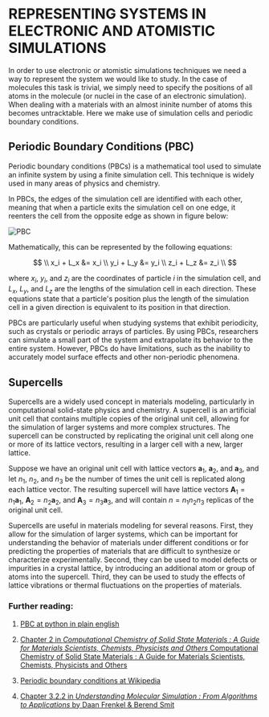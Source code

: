 # REPRESENTING SYSTEMS IN ELECTRONIC AND ATOMISTIC SIMULATIONS 

In order to use electronic or atomistic simulations techniques we need a way to represent the system we would like to study. In the case of molecules this task is trivial, we simply need to specify the positions of all atoms in the molecule (or nuclei in the case of an electronic simulation). When dealing with a materials with an almost ininite number of atoms this becomes untracktable. Here we make use of simulation cells and periodic boundary conditions.

## Periodic Boundary Conditions (PBC)

Periodic boundary conditions (PBCs) is a mathematical tool used to simulate an infinite system by using a finite simulation cell. This technique is widely used in many areas of physics and chemistry.

In PBCs, the edges of the simulation cell are identified with each other, meaning that when a particle exits the simulation cell on one edge, it reenters the cell from the opposite edge as shown in figure below:

![PBC](PBC.gif)

 Mathematically, this can be represented by the following equations:

$$
\\
x_i + L_x &= x_i \\
y_i + L_y &= y_i \\
z_i + L_z &= z_i
\\
$$

where $x_i$, $y_i$, and $z_i$ are the coordinates of particle $i$ in the simulation cell, and $L_x$, $L_y$, and $L_z$ are the lengths of the simulation cell in each direction. These equations state that a particle's position plus the length of the simulation cell in a given direction is equivalent to its position in that direction.

PBCs are particularly useful when studying systems that exhibit periodicity, such as crystals or periodic arrays of particles. By using PBCs, researchers can simulate a small part of the system and extrapolate its behavior to the entire system. However, PBCs do have limitations, such as the inability to accurately model surface effects and other non-periodic phenomena.

## Supercells

Supercells are a widely used concept in materials modeling, particularly in computational solid-state physics and chemistry. A supercell is an artificial unit cell that contains multiple copies of the original unit cell, allowing for the simulation of larger systems and more complex structures. The supercell can be constructed by replicating the original unit cell along one or more of its lattice vectors, resulting in a larger cell with a new, larger lattice.

Suppose we have an original unit cell with lattice vectors $\mathbf{a}_1$, $\mathbf{a}_2$, and $\mathbf{a}_3$, and let $n_1$, $n_2$, and $n_3$ be the number of times the unit cell is replicated along each lattice vector. The resulting supercell will have lattice vectors $\mathbf{A}_1=n_1\mathbf{a}_1$, $\mathbf{A}_2=n_2\mathbf{a}_2$, and $\mathbf{A}_3=n_3\mathbf{a}_3$, and will contain $n=n_1n_2n_3$ replicas of the original unit cell.

Supercells are useful in materials modeling for several reasons. First, they allow for the simulation of larger systems, which can be important for understanding the behavior of materials under different conditions or for predicting the properties of materials that are difficult to synthesize or characterize experimentally. Second, they can be used to model defects or impurities in a crystal lattice, by introducing an additional atom or group of atoms into the supercell. Third, they can be used to study the effects of lattice vibrations or thermal fluctuations on the properties of materials.


### Further reading:

1. [PBC at python in plain english](https://python.plainenglish.io/molecular-dynamics-periodic-boundary-conditions-21f957bbb294)

2. [Chapter 2 in *Computational Chemistry of Solid State Materials : A Guide for Materials Scientists, Chemists, Physicists and Others* Computational Chemistry of Solid State Materials : A Guide for Materials Scientists, Chemists, Physicists and Others](https://ebookcentral.proquest.com/lib/uu/reader.action?docID=481650#)

3. [Periodic boundary conditions at Wikipedia](https://en.wikipedia.org/wiki/Periodic_boundary_conditions)

4. [Chapter 3.2.2 in *Understanding Molecular Simulation : From Algorithms to Applications* by Daan Frenkel & Berend Smit](https://ebookcentral.proquest.com/lib/uu/reader.action?docID=307221)
